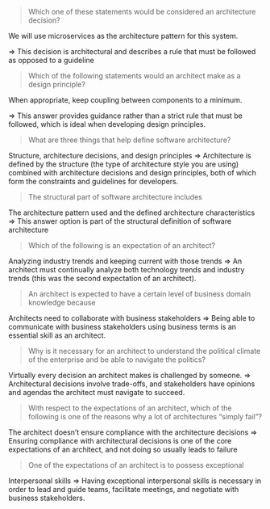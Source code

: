 >Which one of these statements would be considered an architecture decision?
 
 We will use microservices as the architecture pattern for this system.
 
=> This decision is architectural and describes a rule that must be followed as opposed to a guideline

>Which of the following statements would an architect make as a design principle?

When appropriate, keep coupling between components to a minimum.

=> This answer provides guidance rather than a strict rule that must be followed, which is ideal when developing design principles.

>What are three things that help define software architecture?

Structure, architecture decisions, and design principles
=> Architecture is defined by the structure (the type of architecture style you are using) combined with architecture decisions and design principles, both of which form the constraints and guidelines for developers.

>The structural part of software architecture includes

The architecture pattern used and the defined architecture characteristics
=> This answer option is part of the structural definition of software architecture

>Which of the following is an expectation of an architect?

Analyzing industry trends and keeping current with those trends
=> An architect must continually analyze both technology trends and industry trends (this was the second expectation of an architect).

>An architect is expected to have a certain level of business domain knowledge because

Architects need to collaborate with business stakeholders
=> Being able to communicate with business stakeholders using business terms is an essential skill as an architect.

>Why is it necessary for an architect to understand the political climate of the enterprise and be able to navigate the politics?

Virtually every decision an architect makes is challenged by someone.
=> Architectural decisions involve trade-offs, and stakeholders have opinions and agendas the architect must navigate to succeed.

>With respect to the expectations of an architect, which of the following is one of the reasons why a lot of architectures “simply fail”?

The architect doesn’t ensure compliance with the architecture decisions
=> Ensuring compliance with architectural decisions is one of the core expectations of an architect, and not doing so usually leads to failure

>One of the expectations of an architect is to possess exceptional

Interpersonal skills
=> Having exceptional interpersonal skills is necessary in order to lead and guide teams, facilitate meetings, and negotiate with business stakeholders.